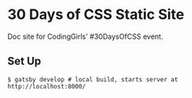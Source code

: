 # 30 Days of CSS Static Site

Doc site for CodingGirls' #30DaysOfCSS event.

## Set Up

```console
$ gatsby develop # local build, starts server at http://localhost:8000/
```

